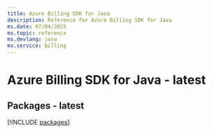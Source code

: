 ```yaml
---
title: Azure Billing SDK for Java
description: Reference for Azure Billing SDK for Java
ms.date: 07/04/2025
ms.topic: reference
ms.devlang: java
ms.service: billing
---
```

# Azure Billing SDK for Java - latest
## Packages - latest
[!INCLUDE [packages](billing-index.md)]